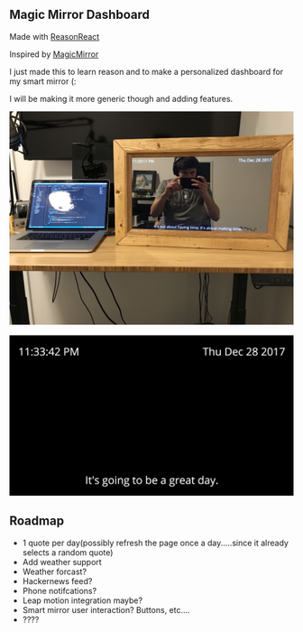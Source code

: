 ## Magic Mirror Dashboard
Made with [ReasonReact](https://reasonml.github.io/reason-react/)

Inspired by [MagicMirror](https://github.com/MichMich/MagicMirror#modules)

I just made this to learn reason and to make a personalized dashboard for my smart mirror (:

I will be making it more generic though and adding features.

![Mirror on display](https://raw.githubusercontent.com/Hossman333/magic-mirror-reason/master/public/demo_mirror.JPG)

![Dashboard](https://raw.githubusercontent.com/Hossman333/magic-mirror-reason/master/public/mirror.png)
## Roadmap
- 1 quote per day(possibly refresh the page once a day.....since it already selects a random quote)
- Add weather support
- Weather forcast?
- Hackernews feed?
- Phone notifcations?
- Leap motion integration maybe?
- Smart mirror user interaction? Buttons, etc....
- ????